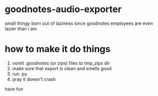 # goodnotes-audio-exporter
small thingy born out of laziness since goodnotes employees are even lazier than i am

# how to make it do things
1. vomit .goodnotes (or zips) files to tmp_zips dir
2. make sure that export is clean and smells good
3. run .py
4. pray it doesn't crash

have fun
